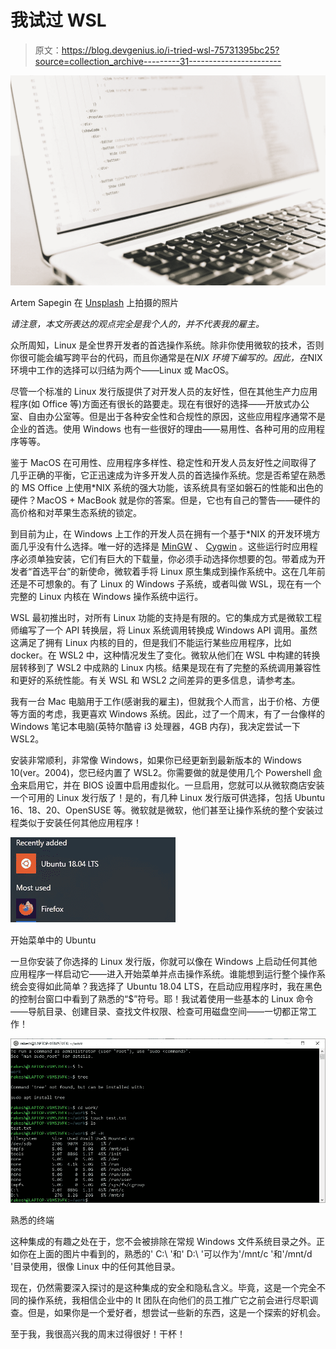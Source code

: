 # 我试过 WSL

> 原文：<https://blog.devgenius.io/i-tried-wsl-75731395bc25?source=collection_archive---------31----------------------->

![](img/60116a53853e7b14ef240e5b4ba79599.png)

Artem Sapegin 在 [Unsplash](https://unsplash.com?utm_source=medium&utm_medium=referral) 上拍摄的照片

*请注意，本文所表达的观点完全是我个人的，并不代表我的雇主。*

众所周知，Linux 是全世界开发者的首选操作系统。除非你使用微软的技术，否则你很可能会编写跨平台的代码，而且你通常是在*NIX 环境下编写的。因此，在*NIX 环境中工作的选择可以归结为两个——Linux 或 MacOS。

尽管一个标准的 Linux 发行版提供了对开发人员的友好性，但在其他生产力应用程序(如 Office 等)方面还有很长的路要走。现在有很好的选择——开放式办公室、自由办公室等。但是出于各种安全性和合规性的原因，这些应用程序通常不是企业的首选。使用 Windows 也有一些很好的理由——易用性、各种可用的应用程序等等。

鉴于 MacOS 在可用性、应用程序多样性、稳定性和开发人员友好性之间取得了几乎正确的平衡，它正迅速成为许多开发人员的首选操作系统。您是否希望在熟悉的 MS Office 上使用*NIX 系统的强大功能，该系统具有坚如磐石的性能和出色的硬件？MacOS + MacBook 就是你的答案。但是，它也有自己的警告——硬件的高价格和对苹果生态系统的锁定。

到目前为止，在 Windows 上工作的开发人员在拥有一个基于*NIX 的开发环境方面几乎没有什么选择。唯一好的选择是 [MinGW](http://www.mingw.org/) 、 [Cygwin](https://www.cygwin.com/) 。这些运行时应用程序必须单独安装，它们有巨大的下载量，你必须手动选择你想要的包。带着成为开发者“首选平台”的新使命，微软着手将 Linux 原生集成到操作系统中。这在几年前还是不可想象的。有了 Linux 的 Windows 子系统，或者叫做 WSL，现在有一个完整的 Linux 内核在 Windows 操作系统中运行。

WSL 最初推出时，对所有 Linux 功能的支持是有限的。它的集成方式是微软工程师编写了一个 API 转换层，将 Linux 系统调用转换成 Windows API 调用。虽然这满足了拥有 Linux 内核的目的，但是我们不能运行某些应用程序，比如 docker。在 WSL2 中，这种情况发生了变化。微软从他们在 WSL 中构建的转换层转移到了 WSL2 中成熟的 Linux 内核。结果是现在有了完整的系统调用兼容性和更好的系统性能。有关 WSL 和 WSL2 之间差异的更多信息，请参考[本](https://docs.microsoft.com/en-us/windows/wsl/compare-versions#:~:text=Whereas%20WSL%201%20used%20a,are%20immediately%20ready%20for%20use.)。

我有一台 Mac 电脑用于工作(感谢我的雇主)，但就我个人而言，出于价格、方便等方面的考虑，我更喜欢 Windows 系统。因此，过了一个周末，有了一台像样的 Windows 笔记本电脑(英特尔酷睿 i3 处理器，4GB 内存)，我决定尝试一下 WSL2。

安装非常顺利，非常像 Windows，如果你已经更新到最新版本的 Windows 10(ver。2004)，您已经内置了 WSL2。你需要做的就是使用几个 Powershell [命令](https://docs.microsoft.com/en-us/windows/wsl/install-win10)来启用它，并在 BIOS 设置中启用虚拟化。一旦启用，您就可以从微软商店安装一个可用的 Linux 发行版了！是的，有几种 Linux 发行版可供选择，包括 Ubuntu 16、18、20、OpenSUSE 等。微软就是微软，他们甚至让操作系统的整个安装过程类似于安装任何其他应用程序！

![](img/1bccf86470ba57104471adf92bf0045d.png)

开始菜单中的 Ubuntu

一旦你安装了你选择的 Linux 发行版，你就可以像在 Windows 上启动任何其他应用程序一样启动它——进入开始菜单并点击操作系统。谁能想到运行整个操作系统会变得如此简单？我选择了 Ubuntu 18.04 LTS，在启动应用程序时，我在黑色的控制台窗口中看到了熟悉的“$”符号。耶！我试着使用一些基本的 Linux 命令——导航目录、创建目录、查找文件权限、检查可用磁盘空间——一切都正常工作！

![](img/f2ac02edc1a499eace8e13a77b827654.png)

熟悉的终端

这种集成的有趣之处在于，您不会被排除在常规 Windows 文件系统目录之外。正如你在上面的图片中看到的，熟悉的' C:\ '和' D:\ '可以作为'/mnt/c '和'/mnt/d '目录使用，很像 Linux 中的任何其他目录。

现在，仍然需要深入探讨的是这种集成的安全和隐私含义。毕竟，这是一个完全不同的操作系统，我相信企业中的 It 团队在向他们的员工推广它之前会进行尽职调查。但是，如果你是一个爱好者，想尝试一些新的东西，这是一个探索的好机会。

至于我，我很高兴我的周末过得很好！干杯！
